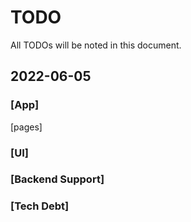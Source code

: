 # TODO
All TODOs will be noted in this document.

## 2022-06-05

### [App]
[pages]


### [UI]


### [Backend Support]


### [Tech Debt]